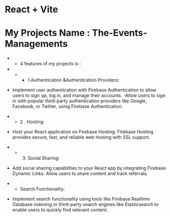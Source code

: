 # React + Vite

# My Projects Name : The-Events-Managements

- - 4 features of my projects is :

- - - 1.Authentication &Authentication Providers: 
- Implement user authentication with Firebase Authentication to allow users to sign up, log in, and manage their accounts.
-Allow users to sign in with popular third-party authentication providers like Google, Facebook, or Twitter, using Firebase Authentication.
- - 2 . Hosting:
- Host your React application on Firebase Hosting. Firebase Hosting provides secure, fast, and reliable web hosting with SSL support.
- - 3. Social Sharing: 
- Add social sharing capabilities to your React app by integrating Firebase Dynamic Links. Allow users to share content and track referrals.
- -  Search Functionality: 
- Implement search functionality using tools like Firebase Realtime Database indexing or third-party search engines like Elasticsearch to enable users to quickly find relevant content.